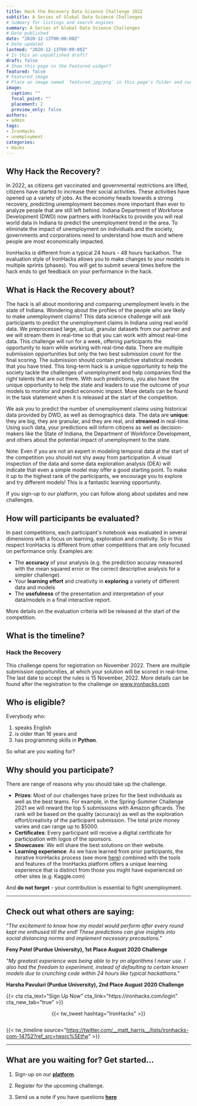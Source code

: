 ```yaml
---
title: Hack the Recovery Data Science Challenge 2022
subtitle: A Series of Global Data Science Challenges
# Summary for listings and search engines
summary: A Series of Global Data Science Challenges
# Date published
date: "2020-12-13T00:00:00Z"
# Date updated
lastmod: "2020-12-13T00:00:00Z"
# Is this an unpublished draft?
draft: false
# Show this page in the Featured widget?
featured: false
# Featured image
# Place an image named `featured.jpg/png` in this page's folder and customize its options here.
image:
  caption: ""
  focal_point: ""
  placement: 2
  preview_only: false
authors:
- admin
tags:
- IronHacks
- unemployment
categories:
- Hacks
---
```


## **Why Hack the Recovery?**

In 2022, as citizens get vaccinated and governmental restrictions are lifted, citizens have started to increase their social activities. These activities have opened up a variety of jobs. As the economy heads towards a strong recovery, predicting unemployment becomes more important than ever to analyze people that are still left behind. Indiana Department of Workforce Development (DWD) now partners with IronHacks to provide you will real world data in Indiana to predict the unemployment trend in the area. To eliminate the impact of unemployment on individuals and the society, governments and corporations need to understand how much and where people are most economically impacted. 

IronHacks is different from a typical 24 hours - 48 hours hackathon. The evaluation style of IronHacks allows you to make changes to your models in multiple sprints (phases). You will get to submit several times before the hack ends to get feedback on your performance in the hack. 

## **What is Hack the Recovery about?**

The hack is all about monitoring and comparing unemployment levels in the state of Indiana. Wondering about the profiles of the people who are likely to make unemployment claims? This data science challenge will ask participants to predict the unemployment claims in Indiana using real world data. We preprocessed large, actual, granular datasets from our partner and we will stream them in real-time so that you can work with almost real-time data. This challenge will run for a week, offering participants the opportunity to learn while working with real-time data. There are multiple submission opportunities but only the two best submission count for the final scoring. The submission should contain predictive statistical models that you have tried. This long-term hack is a unique opportunity to help the society tackle the challenges of unemployment and help companies find the right talents that are out there. With such predictions, you also have the unique opportunity to help the state and leaders to use the outcome of your models to monitor and predict economic impact. More details can be found in the task statement when it is released at the start of the competition.  

We ask you to predict the number of unemployment claims using historical data provided by DWD, as well as demographics data. The data are **unique**: they are big, they are granular, and they are real, and **streamed** in real-time. Using such data, your predictions will inform citizens as well as decision-makers like the State of Indiana, the Department of Workforce Development, and others about the potential impact of unemployment to the state. 

Note: Even if you are not an expert in modeling temporal data at the start of the competition you should not shy away from participation. A visual inspection of the data and some data exploration analysis (DEA) will indicate that even a simple model may offer a good starting point. To make it up to the highest rank of the participants, we encourage you to explore and try different models! This is a fantastic learning opportunity.


If you sign-up to our platform, you can follow along about updates and new challenges. 

## **How will participants be evaluated?**
In past competitions, each participant's notebook was evaluated in several dimensions with a focus on learning, exploration and creativity. So in this respect IronHacks is different from other competitions that are only focused on performance only.  Examples are:
- The **accuracy** of your analysis (e.g. the prediction accuray measured with the mean squared error or the correct descriptive analysis for a simpler challenge). 
- Your **learning effort** and creativity in **exploring** a variety of different data and models
- The **usefulness** of the presentation and interpretation of your data/models in a final interactive report.

More details on the evaluation criteria will be released at the start of the competition.

## What is the timeline?

### Hack the Recovery
This challenge opens for registration on November 2022. There are multiple submission opportunities, at which your solution will be scored in real-time. The last date to accept the rules is 15 November, 2022.  More details can be found after the registration to the challenge on www.ironhacks.com 


## Who is eligible? 

Everybody who:
1) speaks English 
2) is older than 16 years and 
3) has programming skills in **Python**. 

So what are you waiting for? 

## Why should you participate?

There are range of reasons why you should take up the challenge. 

* **Prizes**: Most of our challenges have prizes for the best individuals as well as the best teams. For example, in the Spring-Summer Challenge 2021 we will reward the top 5 submissions with Amazon giftcards. The rank will be based on the quality (accuracy) as well as the exploration effort/creativity of the participant submission. The total prize money varies and can range up to $5000. 
* **Certificates**: Every participant will receive a digital certificate for participation with logos of the sponsors.
* **Showcases**: We will share the best solutions on their website.
* **Learning experience**: As we have learned from prior participants, the iterative IronHacks  process (see more [here](www.ironhacks.com)) combined with the tools and features of the IronHacks platform offers a unique learning experience that is distinct from those you might have experienced on other sites (e.g. Kaggle.com)

And **do not forget** - your contribution is essential to fight unemployment. 

---

## Check out what others are saying: 

*"The excitement to know how my model would perform after every round kept me enthused till the end! These predictions can give insights into social distancing norms and implement necessary precautions."*

**Feny Patel (Purdue University), 1st Place August 2020 Challenge**

*"My greatest experience was being able to try on algorithms I never use. I also had the freedom to experiment, instead of defaulting to certain known models due to crunching code within 24 hours like typical hackathons."*

**Harsha Pavuluri (Purdue University), 2nd Place August 2020 Challenge**

<div class="center">
  {{< cta cta_text="Sign Up Now" cta_link="https://ironhacks.com/login" cta_new_tab="true" >}}
</div>


<div style="display:flex; justify-content: center; padding: 1em 0">
  {{< tw_tweet hashtag="IronHacks" >}}
</div>

{{< tw_timeline source="https://twitter.com/__matt_harris__/lists/ironhacks-com-14752?ref_src=twsrc%5Etfw" >}}

----

## What are you waiting for? Get started...

1. Sign-up on our **[platform](https://ironhacks.com)**.

2. Register for the upcoming challenge. 

3. Send us a note if you have questions **[here](<mailto:c562462b.groups.purdue.edu@amer.teams.ms>)**
